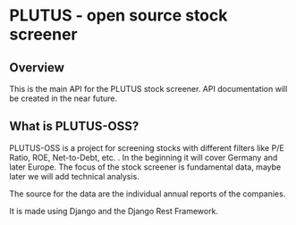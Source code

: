 **PLUTUS - open source stock screener**
===================
## Overview

This is the main API for the PLUTUS stock screener.
API documentation will be created in the near future.

## What is PLUTUS-OSS?

PLUTUS-OSS is a project for screening stocks with different filters like P/E Ratio, ROE, Net-to-Debt, etc. . In the beginning it will cover Germany and later Europe. 
The focus of the stock screener is fundamental data, maybe later we will add technical analysis.

The source for the data are the individual annual reports of the companies.

It is made using Django and the Django Rest Framework.
